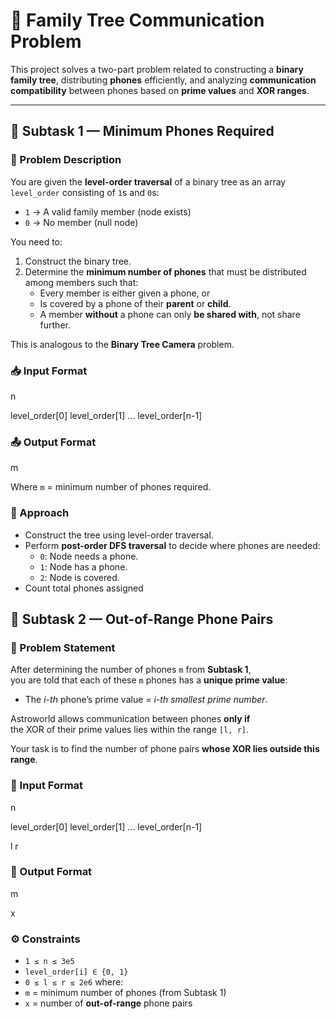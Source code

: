 # 🌳 Family Tree Communication Problem

This project solves a two-part problem related to constructing a **binary family tree**, distributing **phones** efficiently, and analyzing **communication compatibility** between phones based on **prime values** and **XOR ranges**.

---

## 🧩 Subtask 1 — Minimum Phones Required

### 🧠 Problem Description
You are given the **level-order traversal** of a binary tree as an array `level_order` consisting of `1`s and `0`s:
- `1` → A valid family member (node exists)
- `0` → No member (null node)

You need to:
1. Construct the binary tree.
2. Determine the **minimum number of phones** that must be distributed among members such that:
   - Every member is either given a phone, or
   - Is covered by a phone of their **parent** or **child**.
   - A member **without** a phone can only **be shared with**, not share further.

This is analogous to the **Binary Tree Camera** problem.

### 📥 Input Format
n

level_order[0] level_order[1] ... level_order[n-1]

### 📤 Output Format
m

Where `m` = minimum number of phones required.


### 🧠 Approach
- Construct the tree using level-order traversal.
- Perform **post-order DFS traversal** to decide where phones are needed:
  - `0`: Node needs a phone.
  - `1`: Node has a phone.
  - `2`: Node is covered.
- Count total phones assigned
## 🔌 Subtask 2 — Out-of-Range Phone Pairs

### 📝 Problem Statement

After determining the number of phones `m` from **Subtask 1**,  
you are told that each of these `m` phones has a **unique prime value**:
- The *i-th* phone’s prime value = *i-th smallest prime number*.

Astroworld allows communication between phones **only if**  
the XOR of their prime values lies within the range `[l, r]`.

Your task is to find the number of phone pairs **whose XOR lies outside this range**.

### 🔢 Input Format
n

level_order[0] level_order[1] ... level_order[n-1]

l r


### 🧮 Output Format
m

x

### ⚙️ Constraints
- `1 ≤ n ≤ 3e5`
- `level_order[i] ∈ {0, 1}`
- `0 ≤ l ≤ r ≤ 2e6`
where:
- `m` = minimum number of phones (from Subtask 1)
- `x` = number of **out-of-range** phone pairs


